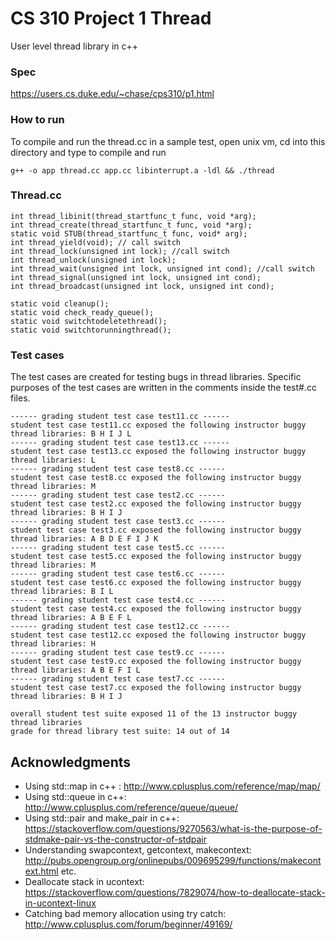 # CS 310 Project 1 Thread

User level thread library in c++

### Spec
https://users.cs.duke.edu/~chase/cps310/p1.html

### How to run

To compile and run the thread.cc in a sample test, open unix vm, cd into this directory and type to compile and run

```
g++ -o app thread.cc app.cc libinterrupt.a -ldl && ./thread
```

### Thread.cc

```
int thread_libinit(thread_startfunc_t func, void *arg); 
int thread_create(thread_startfunc_t func, void *arg); 
static void STUB(thread_startfunc_t func, void* arg);
int thread_yield(void); // call switch
int thread_lock(unsigned int lock); //call switch
int thread_unlock(unsigned int lock);
int thread_wait(unsigned int lock, unsigned int cond); //call switch
int thread_signal(unsigned int lock, unsigned int cond);
int thread_broadcast(unsigned int lock, unsigned int cond);

static void cleanup();
static void check_ready_queue();
static void switchtodeletethread();
static void switchtorunningthread();
```

### Test cases

The test cases are created for testing bugs in thread libraries.
Specific purposes of the test cases are written in the comments inside the test#.cc files.

```
------ grading student test case test11.cc ------
student test case test11.cc exposed the following instructor buggy thread libraries: B H I J L
------ grading student test case test13.cc ------
student test case test13.cc exposed the following instructor buggy thread libraries: L
------ grading student test case test8.cc ------
student test case test8.cc exposed the following instructor buggy thread libraries: M
------ grading student test case test2.cc ------
student test case test2.cc exposed the following instructor buggy thread libraries: B H I J
------ grading student test case test3.cc ------
student test case test3.cc exposed the following instructor buggy thread libraries: A B D E F I J K
------ grading student test case test5.cc ------
student test case test5.cc exposed the following instructor buggy thread libraries: M
------ grading student test case test6.cc ------
student test case test6.cc exposed the following instructor buggy thread libraries: B I L
------ grading student test case test4.cc ------
student test case test4.cc exposed the following instructor buggy thread libraries: A B E F L
------ grading student test case test12.cc ------
student test case test12.cc exposed the following instructor buggy thread libraries: H
------ grading student test case test9.cc ------
student test case test9.cc exposed the following instructor buggy thread libraries: A B E F I L
------ grading student test case test7.cc ------
student test case test7.cc exposed the following instructor buggy thread libraries: B H I J

overall student test suite exposed 11 of the 13 instructor buggy thread libraries
grade for thread library test suite: 14 out of 14
```


## Acknowledgments

* Using std::map in c++ : http://www.cplusplus.com/reference/map/map/
* Using std::queue in c++: http://www.cplusplus.com/reference/queue/queue/
* Using std::pair and make_pair in c++: https://stackoverflow.com/questions/9270563/what-is-the-purpose-of-stdmake-pair-vs-the-constructor-of-stdpair
* Understanding swapcontext, getcontext, makecontext: http://pubs.opengroup.org/onlinepubs/009695299/functions/makecontext.html etc.
* Deallocate stack in ucontext: https://stackoverflow.com/questions/7829074/how-to-deallocate-stack-in-ucontext-linux
* Catching bad memory allocation using try catch: http://www.cplusplus.com/forum/beginner/49169/
